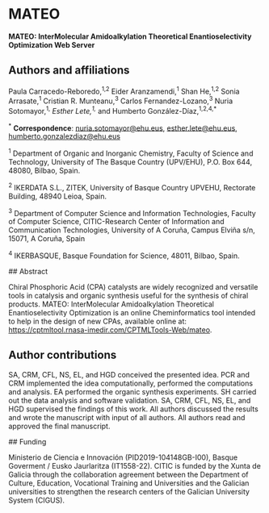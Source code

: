 # MATEO

**MATEO: InterMolecular Amidoalkylation Theoretical Enantioselectivity Optimization Web Server**

## Authors and affiliations

Paula Carracedo-Reboredo,<sup>1,2</sup> Eider Aranzamendi,<sup>1</sup> Shan He,<sup>1,2</sup> Sonia Arrasate,<sup>1</sup> Cristian R. Munteanu,<sup>3</sup> Carlos Fernandez-Lozano,<sup>3</sup> Nuria Sotomayor,<sup>1,*</sup> Esther Lete,<sup>1,*</sup> and Humberto González-Díaz,<sup>1,2,4,*</sup>

<sup>*</sup> **Correspondence**: nuria.sotomayor@ehu.eus, esther.lete@ehu.eus, humberto.gonzalezdiaz@ehu.eus 
 
<sup>1</sup> Department of Organic and Inorganic Chemistry, Faculty of Science and Technology, University of The Basque Country (UPV/EHU), P.O. Box 644, 48080, Bilbao, Spain. 

<sup>2</sup> IKERDATA S.L., ZITEK, University of Basque Country UPVEHU, Rectorate Building, 48940 Leioa, Spain. 

<sup>3</sup> Department of Computer Science and Information Technologies, Faculty of Computer Science, CITIC-Research Center of Information and Communication Technologies, University of A Coruña, Campus Elviña s/n, 15071, A Coruña, Spain
 
<sup>4</sup> IKERBASQUE, Basque Foundation for Science, 48011, Bilbao, Spain.


## Abstract

Chiral Phosphoric Acid (CPA) catalysts are widely recognized and versatile tools in catalysis and organic synthesis useful for the synthesis of chiral products. MATEO: InterMolecular Amidoalkylation Theoretical Enantioselectivity Optimization is an online Cheminformatics tool intended to help in the design of new CPAs, available online at: https://cptmltool.rnasa-imedir.com/CPTMLTools-Web/mateo. 


## Author contributions

SA, CRM, CFL, NS, EL, and HGD conceived the presented idea. PCR and CRM implemented the idea computationally, performed the computations and analysis. EA performed the organic synthesis experiments. SH carried out the data analysis and software validation. SA, CRM, CFL, NS, EL, and HGD supervised the findings of this work. All authors discussed the results and wrote the manuscript with input of all authors. All authors read and approved the final manuscript.


## Funding 

Ministerio de Ciencia e Innovación (PID2019-104148GB-I00), Basque Goverment / Eusko Jaurlaritza (IT1558-22). CITIC is funded by the Xunta de Galicia through the collaboration agreement between the Department of Culture, Education, Vocational Training and Universities and the Galician universities to strengthen the research centers of the Galician University System (CIGUS).
